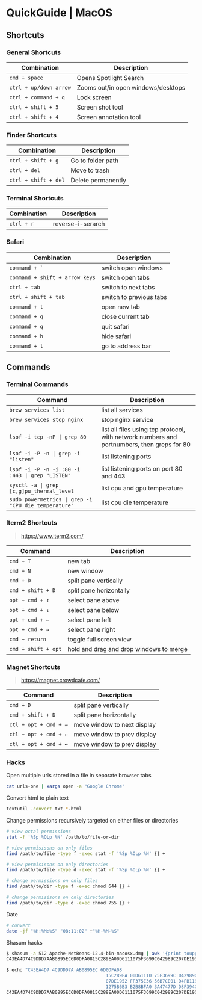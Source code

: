 # QuickGuide | MacOS

## Shortcuts

### General Shortcuts

| Combination | Description |
| --- | --- |
| `cmd + space` | Opens Spotlight Search |
| `ctrl + up/down arrow` | Zooms out/in open windows/desktops |
| `ctrl + command + q` | Lock screen |
| `ctrl + shift + 5` | Screen shot tool |
| `ctrl + shift + 4` | Screen annotation tool |

### Finder Shortcuts

| Combination | Description |
| --- | --- |
| `ctrl + shift + g` | Go to folder path |
| `ctrl + del` | Move to trash |
| `ctrl + shift + del` | Delete permanently |

### Terminal Shortcuts

| Combination | Description |
| --- | --- |
| `ctrl + r` | reverse-i-serarch |

### Safari

| Combination | Description |
| --- | --- |
| ``command + ` `` | switch open windows |
| `command + shift + arrow keys` | switch open tabs |
| `ctrl + tab` | switch to next tabs |
| `ctrl + shift + tab` | switch to previous tabs |
| `command + t` | open new tab |
| `command + q` | close current tab |
| `command + q` | quit safari |
| `command + h` | hide safari |
| `command + l` | go to address bar |

## Commands

### Terminal Commands

| Command | Description |
| --- | --- |
| `brew services list` | list all services |
| `brew services stop nginx` | stop nginx service |
| `lsof -i tcp -nP \| grep 80` | list all files using tcp protocol, with network numbers and portnumbers, then greps for 80 |
| `lsof -i -P -n \| grep -i "listen"` | list listening ports |
| `lsof -i -P -n -i :80 -i :443 \| grep "LISTEN"` | list listening ports on port 80 and 443 |
| `sysctl -a \| grep [c,g]pu_thermal_level` | list cpu and gpu temperature |
| `sudo powermetrics \| grep -i "CPU die temperature"` | list cpu die temperature |

### Iterm2 Shortcuts

> <https://www.iterm2.com/>

| Command | Description |
| --- | --- |
| `cmd + T` | new tab |
| `cmd + N` | new window |
| `cmd + D` | split pane vertically |
| `cmd + shift + D` | split pane horizontally |
| `opt + cmd + ↑` | select pane above |
| `opt + cmd + ↓` | select pane below |
| `opt + cmd + ←` | select pane left |
| `opt + cmd + →` | select pane right |
| `cmd + return` | toggle full screen view |
| `cmd + shift + opt` | hold and drag and drop windows to merge |

### Magnet Shortcuts

> <https://magnet.crowdcafe.com/>

| Command | Description |
| --- | --- |
| `cmd + D` | split pane vertically |
| `cmd + shift + D` | split pane horizontally |
| `ctl + opt + cmd + →` | move window to next display |
| `ctl + opt + cmd + ←` | move window to prev display |
| `ctl + opt + cmd + ←` | move window to prev display |

### Hacks

Open multiple urls stored in a file in separate browser tabs

```bash
cat urls-one | xargs open -a "Google Chrome"
```

Convert html to plain text

```bash
textutil -convert txt *.html
```

Change permissions recursively targeted on either files or directories

```bash
# view octal permissions
stat -f '%Sp %OLp %N' /path/to/file-or-dir

# view permisisons on only files
find /path/to/file -type f -exec stat -f '%Sp %OLp %N' {} +

# view permisisons on only directories
find /path/to/file -type d -exec stat -f '%Sp %OLp %N' {} +

# change permissions on only files
find /path/to/dir -type f -exec chmod 644 {} +

# change permisisons on only directories
find /path/to/dir -type d -exec chmod 755 {} +

```

Date

```bash
# convert
date -jf "%H:%M:%S" "08:11:02" +"%H-%M-%S"
```

Shasum hacks

```bash
$ shasum -a 512 Apache-NetBeans-12.4-bin-macosx.dmg | awk '{print toupper($1)}'
C43EA4D74C9DDD7AAB0895EC6D0DFA0815C289EA00D6111075F3699C042989C207DE1952FF375E3656B7CE01D4FB118F1275B6B3B2B8BFA03A47477DD8F394C8
```

```bash
$ echo "C43EA4D7 4C9DDD7A AB0895EC 6D0DFA08
                                     15C289EA 00D61110 75F3699C 042989C2
                                     07DE1952 FF375E36 56B7CE01 D4FB118F
                                     1275B6B3 B2B8BFA0 3A47477D D8F394C8" | tr '\n' ' ' | sed 's/[[:space:]]//g'
C43EA4D74C9DDD7AAB0895EC6D0DFA0815C289EA00D6111075F3699C042989C207DE1952FF375E3656B7CE01D4FB118F1275B6B3B2B8BFA03A47477DD8F394C8
```
